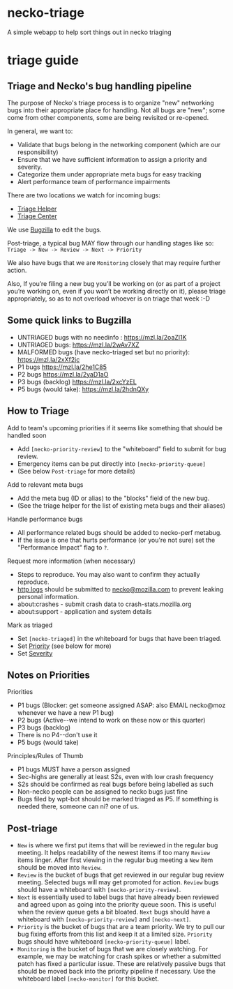 # necko-triage
A simple webapp to help sort things out in necko triaging

# triage guide

## Triage and Necko's bug handling pipeline
The purpose of Necko's triage process is to organize "new" networking bugs into their appropriate place for handling.
Not all bugs are "new"; some come from other components, some are being revisited or re-opened.

In general, we want to: 
* Validate that bugs belong in the networking component (which are our responsibility)
* Ensure that we have sufficient information to assign a priority and severity.
* Categorize them under appropriate meta bugs for easy tracking 
* Alert performance team of performance impairments

There are two locations we watch for incoming bugs:
* [Triage Helper](https://mozilla-necko.github.io/necko-triage/)
* [Triage Center](https://mozilla.github.io/triage-center/?component=Core%3ANetworking&component=Core%3ANetworking%3A+Cache&component=Core%3ANetworking%3A+Cookies&component=Core%3ANetworking%3A+DNS&component=Core%3ANetworking%3A+Proxy&component=Core%3ANetworking%3A+File&component=Core%3ANetworking%3A+HTTP&component=Core%3ANetworking%3A+JAR&component=Core%3ANetworking%3A+WebSockets)

We use [Bugzilla](https://bugzilla.mozilla.org) to edit the bugs.

Post-triage, a typical bug MAY flow through our handling stages like so:\
`Triage -> New -> Review -> Next -> Priority`

We also have bugs that we are `Monitoring` closely that may require further action.

Also, If you’re filing a new bug you’ll be working on (or as part of a project you’re working on, even if you won’t be working directly on it), please triage appropriately, so as to not overload whoever is on triage that week :-D


## Some quick links to Bugzilla

- UNTRIAGED bugs with no needinfo :  https://mzl.la/2oaZl1K
- UNTRIAGED bugs: https://mzl.la/2wAv7XZ
- MALFORMED bugs (have necko-triaged set but no priority): https://mzl.la/2xXf2jc
- P1 bugs  https://mzl.la/2he1C85
- P2 bugs  https://mzl.la/2yaD1aO
- P3 bugs  (backlog) https://mzl.la/2xcYzEL
- P5 bugs (would take): https://mzl.la/2hdnQXy


## How to Triage

Add to team's upcoming priorities if it seems like something that should be handled soon
- Add `[necko-priority-review]` to the "whiteboard" field to submit for bug review.
- Emergency items can be put directly into `[necko-priority-queue]`
- (See below `Post-triage` for more details) 

Add to relevant meta bugs
- Add the meta bug (ID or alias) to the "blocks" field of the new bug.
- (See the triage helper for the list of existing meta bugs and their aliases)

Handle performance bugs
- All performance related bugs should be added to necko-perf metabug.
- If the issue is one that hurts performance (or you're not sure) set the "Performance Impact" flag to `?`.

Request more information (when necessary)
- Steps to reproduce. You may also want to confirm they actually reproduce.
- [http logs](https://firefox-source-docs.mozilla.org/networking/http/logging.html) should be submitted to necko@mozilla.com to prevent leaking personal information.
- about:crashes - submit crash data to crash-stats.mozilla.org
- about:support - application and system details

Mark as triaged
- Set `[necko-triaged]` in the whiteboard for bugs that have been triaged.
- Set [Priority](https://wiki.mozilla.org/BMO/UserGuide/BugFields#priority) (see below for more)
- Set [Severity](https://wiki.mozilla.org/BMO/UserGuide/BugFields#bug_severity)

## Notes on Priorities

Priorities
- P1 bugs (Blocker: get someone assigned ASAP: also EMAIL necko@moz whenever we have a new P1 bug)
- P2 bugs (Active--we intend to work on these now or this quarter)
- P3 bugs (backlog)
- There is no P4--don't use it
- P5 bugs (would take)

Principles/Rules of Thumb
- P1 bugs MUST have a person assigned
- Sec-highs are generally at least S2s, even with low crash frequency
- S2s should be confirmed as real bugs before being labelled as such
- Non-necko people can be assigned to necko bugs just fine
- Bugs filed by wpt-bot should be marked triaged as P5. If something is needed there, someone can ni? one of us.

## Post-triage

- `New` is where we first put items that will be reviewed in the regular bug meeting. 
It helps readability of the newest items if too many `Review` items linger.
After first viewing in the regular bug meeting a `New` item should be moved into `Review`.
- `Review` is the bucket of bugs that get reviewed in our regular bug review meeting. 
Selected bugs will may get promoted for action. `Review` bugs should have a whiteboard with `[necko-priority-review]`.
- `Next` is essentially used to label bugs that have already been reviewed and agreed upon as going into the priority queue soon. 
This is useful when the review queue gets a bit bloated. `Next` bugs should have a whiteboard with `[necko-priority-review]` and `[necko-next]`.
- `Priority` is the bucket of bugs that are a team priority. We try to pull our bug fixing efforts from this list and keep it at a limited size. `Priority` bugs should have whiteboard `[necko-priority-queue]` label.
- `Monitoring` is the bucket of bugs that we are closely watching. For example, we may be watching for crash spikes or whether a submitted patch has fixed a particular issue. These are relatively passive bugs that should be moved back into the priority pipeline if necessary. Use the whiteboard label `[necko-monitor]` for this bucket.
